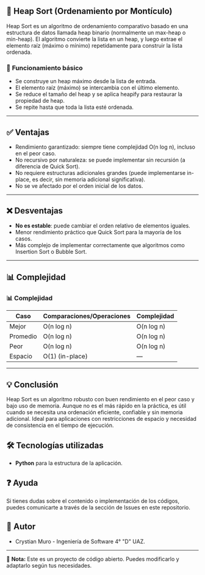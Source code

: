 ## 🔄 **Heap Sort (Ordenamiento por Montículo)**

Heap Sort es un algoritmo de ordenamiento comparativo basado en una estructura de datos llamada heap binario (normalmente un max-heap o min-heap). El algoritmo convierte la lista en un heap, y luego extrae el elemento raíz (máximo o mínimo) repetidamente para construir la lista ordenada.

### 🧠 **Funcionamiento básico**
* Se construye un heap máximo desde la lista de entrada.
* El elemento raíz (máximo) se intercambia con el último elemento.
* Se reduce el tamaño del heap y se aplica heapify para restaurar la propiedad de heap.
* Se repite hasta que toda la lista esté ordenada.

---

## ✅ **Ventajas**
* Rendimiento garantizado: siempre tiene complejidad O(n log n), incluso en el peor caso.
* No recursivo por naturaleza: se puede implementar sin recursión (a diferencia de Quick Sort).
* No requiere estructuras adicionales grandes (puede implementarse in-place, es decir, sin memoria adicional significativa).
* No se ve afectado por el orden inicial de los datos.

---

## ❌ **Desventajas**
* **No es estable**: puede cambiar el orden relativo de elementos iguales.
* Menor rendimiento práctico que Quick Sort para la mayoría de los casos.
* Más complejo de implementar correctamente que algoritmos como Insertion Sort o Bubble Sort.

---

## 📊 **Complejidad**

### 📊 **Complejidad**

| Caso       | Comparaciones/Operaciones | Complejidad   |
|------------|----------------------------|---------------|
| Mejor      | O(n log n)                 | O(n log n)    |
| Promedio   | O(n log n)                 | O(n log n)    |
| Peor       | O(n log n)                 | O(n log n)    |
| Espacio    | O(1) (in-place)            | —             |

---

## 💡 **Conclusión**
Heap Sort es un algoritmo robusto con buen rendimiento en el peor caso y bajo uso de memoria.
Aunque no es el más rápido en la práctica, es útil cuando se necesita una ordenación eficiente, confiable y sin memoria adicional. Ideal para aplicaciones con restricciones de espacio y necesidad de consistencia en el tiempo de ejecución.

## 🛠️ Tecnologías utilizadas

- **Python** para la estructura de la aplicación.

## ❓ Ayuda

Si tienes dudas sobre el contenido o implementación de los códigos, puedes comunicarte a través de la sección de Issues en este repositorio.

## 👥 Autor

- Crystian Muro - Ingeniería de Software 4° "D" UAZ.

---

📌 **Nota:** Este es un proyecto de código abierto. Puedes modificarlo y adaptarlo según tus necesidades.
